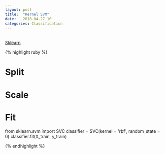 ```yaml
---
layout: post
title:  "Kernel SVM"
date:   2018-04-27 10
categories: Classification
---
```

<br />

<a href="http://scikit-learn.org/stable/auto_examples/svm/plot_custom_kernel.html#sphx-glr-auto-examples-svm-plot-custom-kernel-py">
Sklearn
</a>

{% highlight ruby %}

# Split
# Scale

# Fit
from sklearn.svm import SVC
classifier = SVC(kernel = 'rbf', random_state = 0)
classifier.fit(X_train, y_train)

{% endhighlight %}
